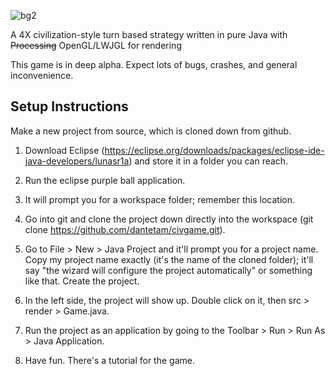 ![bg2](https://user-images.githubusercontent.com/4561104/136892619-93ee8674-ede0-490e-b62d-e9468d92d1d8.png)

A 4X civilization-style turn based strategy written in pure Java with <s>Processing</s> OpenGL/LWJGL for rendering

This game is in deep alpha. Expect lots of bugs, crashes, and general inconvenience.

## Setup Instructions

Make a new project from source, which is cloned down from github.

1. Download Eclipse (https://eclipse.org/downloads/packages/eclipse-ide-java-developers/lunasr1a) and store it in a folder you can reach.

2. Run the eclipse purple ball application.

3. It will prompt you for a workspace folder; remember this location.

4. Go into git and clone the project down directly into the workspace (git clone https://github.com/dantetam/civgame.git).

5. Go to File > New > Java Project and it'll prompt you for a project name. Copy my project name exactly (it's the name of the cloned folder); it'll say "the wizard will configure the project automatically" or something like that. Create the project.

6. In the left side, the project will show up. Double click on it, then src > render > Game.java.

7. Run the project as an application by going to the Toolbar > Run > Run As > Java Application.

8. Have fun. There's a tutorial for the game.
